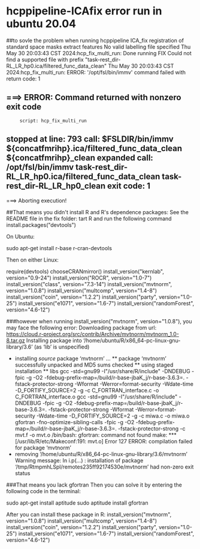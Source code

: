 # hcppipeline-ICAfix error run in ubuntu 20.04
##to sovle the problem when running hcppipeline ICA_fix
registration of standard space masks
 extract features
No valid labelling file specified
Thu May 30 20:03:43 CST 2024:hcp_fix_multi_run: Done running FIX
Could not find a supported file with prefix "task-rest_dir-RL_LR_hp0.ica/filtered_func_data_clean"
Thu May 30 20:03:43 CST 2024:hcp_fix_multi_run: ERROR: '/opt/fsl/bin/immv' command failed with return code: 1

===> ERROR: Command returned with nonzero exit code
---------------------------------------------------
         script: hcp_fix_multi_run
stopped at line: 793
           call: $FSLDIR/bin/immv ${concatfmrihp}.ica/filtered_func_data_clean ${concatfmrihp}_clean
  expanded call: /opt/fsl/bin/immv task-rest_dir-RL_LR_hp0.ica/filtered_func_data_clean task-rest_dir-RL_LR_hp0_clean
      exit code: 1
---------------------------------------------------

===> Aborting execution!

##That means you didn't install R and R's dependence packages:
See the README file in the fix folder:
tart R and run the following command
install.packages("devtools")

On Ubuntu:

sudo apt-get install r-base r-cran-devtools

Then on either Linux:

require(devtools)
chooseCRANmirror()
install_version("kernlab", version="0.9-24")
install_version("ROCR", version="1.0-7")
install_version("class", version="7.3-14")
install_version("mvtnorm", version="1.0.8")
install_version("multcomp", version="1.4-8")
install_version("coin", version="1.2.2")
install_version("party", version="1.0-25")
install_version("e1071", version="1.6-7")
install_version("randomForest", version="4.6-12")

###however when running install_version("mvtnorm", version="1.0.8"), you may face the following error:
Downloading package from url: https://cloud.r-project.org/src/contrib/Archive/mvtnorm/mvtnorm_1.0-8.tar.gz
Installing package into ‘/home/ubuntu/R/x86_64-pc-linux-gnu-library/3.6’
(as ‘lib’ is unspecified)
* installing *source* package ‘mvtnorm’ ...
** package ‘mvtnorm’ successfully unpacked and MD5 sums checked
** using staged installation
** libs
gcc -std=gnu99 -I"/usr/share/R/include" -DNDEBUG     -fpic  -g -O2 -fdebug-prefix-map=/build/r-base-jbaK_j/r-base-3.6.3=. -fstack-protector-strong -Wformat -Werror=format-security -Wdate-time -D_FORTIFY_SOURCE=2 -g  -c C_FORTRAN_interface.c -o C_FORTRAN_interface.o
gcc -std=gnu99 -I"/usr/share/R/include" -DNDEBUG     -fpic  -g -O2 -fdebug-prefix-map=/build/r-base-jbaK_j/r-base-3.6.3=. -fstack-protector-strong -Wformat -Werror=format-security -Wdate-time -D_FORTIFY_SOURCE=2 -g  -c miwa.c -o miwa.o
gfortran -fno-optimize-sibling-calls  -fpic  -g -O2 -fdebug-prefix-map=/build/r-base-jbaK_j/r-base-3.6.3=. -fstack-protector-strong  -c mvt.f -o mvt.o
/bin/bash: gfortran: command not found
make: *** [/usr/lib/R/etc/Makeconf:191: mvt.o] Error 127
ERROR: compilation failed for package ‘mvtnorm’
* removing ‘/home/ubuntu/R/x86_64-pc-linux-gnu-library/3.6/mvtnorm’
Warning message:
In i.p(...) :
  installation of package ‘/tmp/RtmpmhLSpl/remotes235ff92174530e/mvtnorm’ had non-zero exit status


###That means you lack gfortran
Then you can solve it by entering the following code in the terminal:

sudo apt-get install aptitude
sudo aptitude install gfortran

After you can install these package in R:
install_version("mvtnorm", version="1.0.8")
install_version("multcomp", version="1.4-8")
install_version("coin", version="1.2.2")
install_version("party", version="1.0-25")
install_version("e1071", version="1.6-7")
install_version("randomForest", version="4.6-12")


